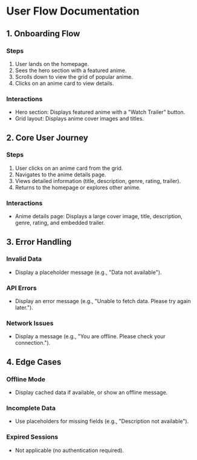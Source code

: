 # User Flow Documentation

## 1. Onboarding Flow

### Steps

1. User lands on the homepage.
2. Sees the hero section with a featured anime.
3. Scrolls down to view the grid of popular anime.
4. Clicks on an anime card to view details.

### Interactions

- Hero section: Displays featured anime with a "Watch Trailer" button.
- Grid layout: Displays anime cover images and titles.

## 2. Core User Journey

### Steps

1. User clicks on an anime card from the grid.
2. Navigates to the anime details page.
3. Views detailed information (title, description, genre, rating, trailer).
4. Returns to the homepage or explores other anime.

### Interactions

- Anime details page: Displays a large cover image, title, description, genre, rating, and embedded trailer.

## 3. Error Handling

### Invalid Data

- Display a placeholder message (e.g., "Data not available").

### API Errors

- Display an error message (e.g., "Unable to fetch data. Please try again later.").

### Network Issues

- Display a message (e.g., "You are offline. Please check your connection.").

## 4. Edge Cases

### Offline Mode

- Display cached data if available, or show an offline message.

### Incomplete Data

- Use placeholders for missing fields (e.g., "Description not available").

### Expired Sessions

- Not applicable (no authentication required).
